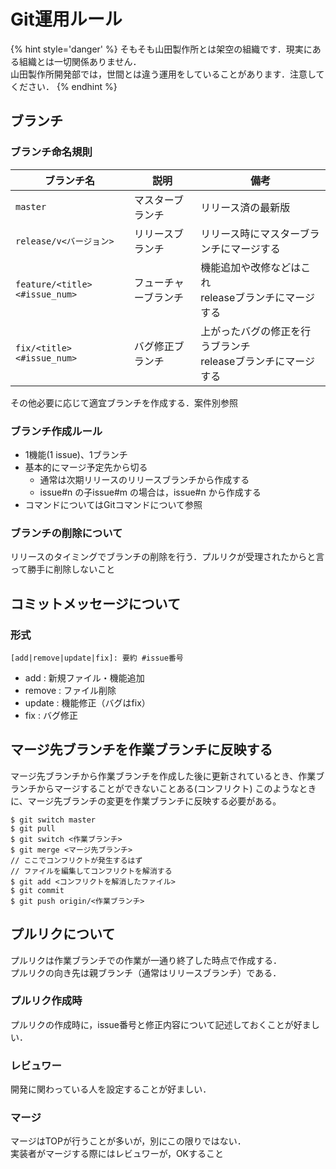 # Git運用ルール
{% hint style='danger' %}
そもそも山田製作所とは架空の組織です．現実にある組織とは一切関係ありません．  
山田製作所開発部では，世間とは違う運用をしていることがあります．注意してください．
{% endhint %}

## ブランチ
### ブランチ命名規則
| ブランチ名 | 説明 | 備考 |
| -------- | -- | -------- |
| `master`     | マスターブランチ | リリース済の最新版     |
| `release/v<バージョン>` | リリースブランチ | リリース時にマスターブランチにマージする|
| `feature/<title><#issue_num>` |フューチャーブランチ|機能追加や改修などはこれ<br>releaseブランチにマージする|
| `fix/<title><#issue_num>` |バグ修正ブランチ|上がったバグの修正を行うブランチ<br>releaseブランチにマージする|
その他必要に応じて適宜ブランチを作成する．案件別参照

### ブランチ作成ルール
* 1機能(1 issue)、1ブランチ
* 基本的にマージ予定先から切る
    * 通常は次期リリースのリリースブランチから作成する
    * issue#n の子issue#m の場合は，issue#n から作成する
* コマンドについてはGitコマンドについて参照

### ブランチの削除について
リリースのタイミングでブランチの削除を行う．プルリクが受理されたからと言って勝手に削除しないこと

## コミットメッセージについて
### 形式
```
[add|remove|update|fix]: 要約 #issue番号
```
* add : 新規ファイル・機能追加
* remove : ファイル削除
* update : 機能修正（バグはfix）
* fix : バグ修正

## マージ先ブランチを作業ブランチに反映する
マージ先ブランチから作業ブランチを作成した後に更新されているとき、作業ブランチからマージすることができないことある(コンフリクト)
このようなときに、マージ先ブランチの変更を作業ブランチに反映する必要がある。
```
$ git switch master
$ git pull
$ git switch <作業ブランチ>
$ git merge <マージ先ブランチ>
// ここでコンフリクトが発生するはず
// ファイルを編集してコンフリクトを解消する
$ git add <コンフリクトを解消したファイル>
$ git commit 
$ git push origin/<作業ブランチ>
```

## プルリクについて
プルリクは作業ブランチでの作業が一通り終了した時点で作成する．  
プルリクの向き先は親ブランチ（通常はリリースブランチ）である．  

### プルリク作成時
プルリクの作成時に，issue番号と修正内容について記述しておくことが好ましい．  

### レビュワー
開発に関わっている人を設定することが好ましい．

### マージ
マージはTOPが行うことが多いが，別にこの限りではない．  
実装者がマージする際にはレビュワーが，OKすること  



<br>
<br>
